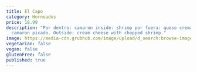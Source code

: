 ```yaml
---
title: El Capo
category: Horneados
price: 18.99
description: "Por dentro: camaron inside: shrimp por fuera: queso crema con
  camaron picado. Outside: cream cheese with chopped shrimp."
image: https://media-cdn.grubhub.com/image/upload/d_search:browse-images:default.jpg/w_115,q_auto:low,fl_lossy,dpr_2.0,c_fill,f_auto,h_120/mpb2cwupf9bibhxnlxxf
vegetarian: false
vegan: false
glutenFree: false
published: true
---
```

